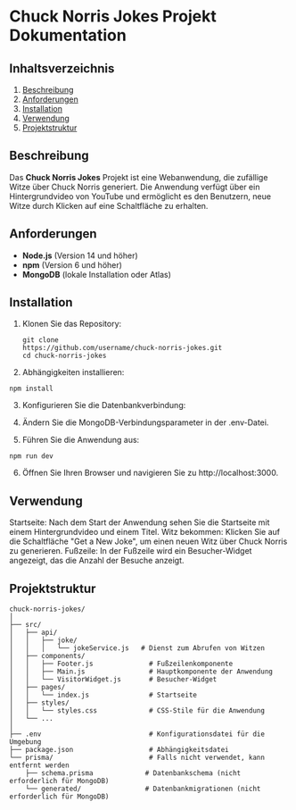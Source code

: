 # Chuck Norris Jokes Projekt Dokumentation

## Inhaltsverzeichnis
1. [Beschreibung](#beschreibung)
2. [Anforderungen](#anforderungen)
3. [Installation](#installation)
4. [Verwendung](#verwendung)
5. [Projektstruktur](#projektstruktur)

## Beschreibung
Das **Chuck Norris Jokes** Projekt ist eine Webanwendung, die zufällige Witze über Chuck Norris generiert. Die Anwendung verfügt über ein Hintergrundvideo von YouTube und ermöglicht es den Benutzern, neue Witze durch Klicken auf eine Schaltfläche zu erhalten.

## Anforderungen
- **Node.js** (Version 14 und höher)
- **npm** (Version 6 und höher)
- **MongoDB** (lokale Installation oder Atlas)

## Installation
1. Klonen Sie das Repository:
   ```
   git clone
   https://github.com/username/chuck-norris-jokes.git
   cd chuck-norris-jokes
   ```
2. Abhängigkeiten installieren:
   
```npm install```

3. Konfigurieren Sie die Datenbankverbindung:

4. Ändern Sie die MongoDB-Verbindungsparameter in der .env-Datei.
5. Führen Sie die Anwendung aus:

```npm run dev```

6. Öffnen Sie Ihren Browser und navigieren Sie zu http://localhost:3000.

## Verwendung
Startseite: Nach dem Start der Anwendung sehen Sie die Startseite mit einem Hintergrundvideo und einem Titel.
Witz bekommen: Klicken Sie auf die Schaltfläche "Get a New Joke", um einen neuen Witz über Chuck Norris zu generieren.
Fußzeile: In der Fußzeile wird ein Besucher-Widget angezeigt, das die Anzahl der Besuche anzeigt.

## Projektstruktur
```
chuck-norris-jokes/
│
├── src/
│   ├── api/
│   │   ├── joke/
│   │   │   └── jokeService.js   # Dienst zum Abrufen von Witzen
│   ├── components/
│   │   ├── Footer.js              # Fußzeilenkomponente
│   │   ├── Main.js                # Hauptkomponente der Anwendung
│   │   └── VisitorWidget.js       # Besucher-Widget
│   ├── pages/
│   │   └── index.js               # Startseite
│   ├── styles/
│   │   └── styles.css             # CSS-Stile für die Anwendung
│   └── ...
│
├── .env                           # Konfigurationsdatei für die Umgebung
├── package.json                   # Abhängigkeitsdatei
└── prisma/                        # Falls nicht verwendet, kann entfernt werden
    ├── schema.prisma             # Datenbankschema (nicht erforderlich für MongoDB)
    └── generated/                # Datenbankmigrationen (nicht erforderlich für MongoDB)
```   
